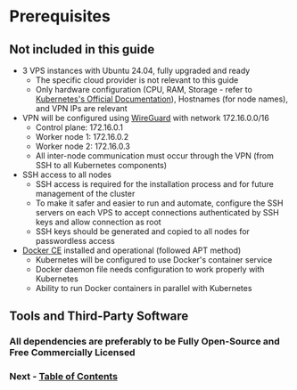# Prerequisites

## Not included in this guide

- 3 VPS instances with Ubuntu 24.04, fully upgraded and ready
  - The specific cloud provider is not relevant to this guide
  - Only hardware configuration (CPU, RAM, Storage - refer to [Kubernetes's Official Documentation](https://kubernetes.io/docs/)), Hostnames (for node names), and VPN IPs are relevant
- VPN will be configured using [WireGuard](https://www.wireguard.com/) with network 172.16.0.0/16
  - Control plane: 172.16.0.1
  - Worker node 1: 172.16.0.2
  - Worker node 2: 172.16.0.3
  - All inter-node communication must occur through the VPN (from SSH to all Kubernetes components)
- SSH access to all nodes
  - SSH access is required for the installation process and for future management of the cluster
  - To make it safer and easier to run and automate, configure the SSH servers on each VPS to accept connections authenticated by SSH keys and allow connection as root
  - SSH keys should be generated and copied to all nodes for passwordless access
- [Docker CE](https://docs.docker.com/engine/install/ubuntu/) installed and operational (followed APT method)
  - Kubernetes will be configured to use Docker's container service
  - Docker daemon file needs configuration to work properly with Kubernetes
  - Ability to run Docker containers in parallel with Kubernetes

## Tools and Third-Party Software

### All dependencies are preferably to be Fully Open-Source and Free Commercially Licensed

### Next - [Table of Contents](0040-Table_of_Contents.md)
